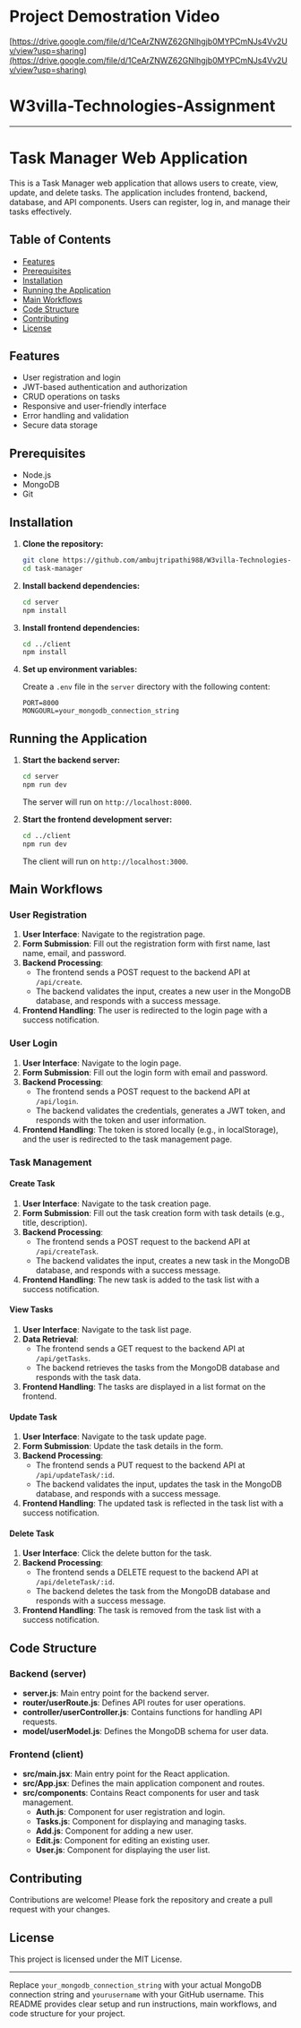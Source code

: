# Project Demostration Video
[https://drive.google.com/file/d/1CeArZNWZ62GNIhgjb0MYPCmNJs4Vv2Uv/view?usp=sharing](https://drive.google.com/file/d/1CeArZNWZ62GNIhgjb0MYPCmNJs4Vv2Uv/view?usp=sharing)

# W3villa-Technologies-Assignment


---

# Task Manager Web Application

This is a Task Manager web application that allows users to create, view, update, and delete tasks. The application includes frontend, backend, database, and API components. Users can register, log in, and manage their tasks effectively.

## Table of Contents
- [Features](#features)
- [Prerequisites](#prerequisites)
- [Installation](#installation)
- [Running the Application](#running-the-application)
- [Main Workflows](#main-workflows)
- [Code Structure](#code-structure)
- [Contributing](#contributing)
- [License](#license)

## Features
- User registration and login
- JWT-based authentication and authorization
- CRUD operations on tasks
- Responsive and user-friendly interface
- Error handling and validation
- Secure data storage

## Prerequisites
- Node.js
- MongoDB
- Git

## Installation

1. **Clone the repository:**

   ```sh
   git clone https://github.com/ambujtripathi988/W3villa-Technologies-Assignment.git
   cd task-manager
   ```

2. **Install backend dependencies:**

   ```sh
   cd server
   npm install
   ```

3. **Install frontend dependencies:**

   ```sh
   cd ../client
   npm install
   ```

4. **Set up environment variables:**

   Create a `.env` file in the `server` directory with the following content:

   ```env
   PORT=8000
   MONGOURL=your_mongodb_connection_string
   ```

## Running the Application

1. **Start the backend server:**

   ```sh
   cd server
   npm run dev
   ```

   The server will run on `http://localhost:8000`.

2. **Start the frontend development server:**

   ```sh
   cd ../client
   npm run dev
   ```

   The client will run on `http://localhost:3000`.

## Main Workflows

### User Registration
1. **User Interface**: Navigate to the registration page.
2. **Form Submission**: Fill out the registration form with first name, last name, email, and password.
3. **Backend Processing**: 
   - The frontend sends a POST request to the backend API at `/api/create`.
   - The backend validates the input, creates a new user in the MongoDB database, and responds with a success message.
4. **Frontend Handling**: The user is redirected to the login page with a success notification.

### User Login
1. **User Interface**: Navigate to the login page.
2. **Form Submission**: Fill out the login form with email and password.
3. **Backend Processing**: 
   - The frontend sends a POST request to the backend API at `/api/login`.
   - The backend validates the credentials, generates a JWT token, and responds with the token and user information.
4. **Frontend Handling**: The token is stored locally (e.g., in localStorage), and the user is redirected to the task management page.

### Task Management
#### Create Task
1. **User Interface**: Navigate to the task creation page.
2. **Form Submission**: Fill out the task creation form with task details (e.g., title, description).
3. **Backend Processing**: 
   - The frontend sends a POST request to the backend API at `/api/createTask`.
   - The backend validates the input, creates a new task in the MongoDB database, and responds with a success message.
4. **Frontend Handling**: The new task is added to the task list with a success notification.

#### View Tasks
1. **User Interface**: Navigate to the task list page.
2. **Data Retrieval**: 
   - The frontend sends a GET request to the backend API at `/api/getTasks`.
   - The backend retrieves the tasks from the MongoDB database and responds with the task data.
3. **Frontend Handling**: The tasks are displayed in a list format on the frontend.

#### Update Task
1. **User Interface**: Navigate to the task update page.
2. **Form Submission**: Update the task details in the form.
3. **Backend Processing**: 
   - The frontend sends a PUT request to the backend API at `/api/updateTask/:id`.
   - The backend validates the input, updates the task in the MongoDB database, and responds with a success message.
4. **Frontend Handling**: The updated task is reflected in the task list with a success notification.

#### Delete Task
1. **User Interface**: Click the delete button for the task.
2. **Backend Processing**: 
   - The frontend sends a DELETE request to the backend API at `/api/deleteTask/:id`.
   - The backend deletes the task from the MongoDB database and responds with a success message.
3. **Frontend Handling**: The task is removed from the task list with a success notification.

## Code Structure

### Backend (server)
- **server.js**: Main entry point for the backend server.
- **router/userRoute.js**: Defines API routes for user operations.
- **controller/userController.js**: Contains functions for handling API requests.
- **model/userModel.js**: Defines the MongoDB schema for user data.

### Frontend (client)
- **src/main.jsx**: Main entry point for the React application.
- **src/App.jsx**: Defines the main application component and routes.
- **src/components**: Contains React components for user and task management.
  - **Auth.js**: Component for user registration and login.
  - **Tasks.js**: Component for displaying and managing tasks.
  - **Add.js**: Component for adding a new user.
  - **Edit.js**: Component for editing an existing user.
  - **User.js**: Component for displaying the user list.

## Contributing
Contributions are welcome! Please fork the repository and create a pull request with your changes.

## License
This project is licensed under the MIT License.

---

Replace `your_mongodb_connection_string` with your actual MongoDB connection string and `yourusername` with your GitHub username. This README provides clear setup and run instructions, main workflows, and code structure for your project.
